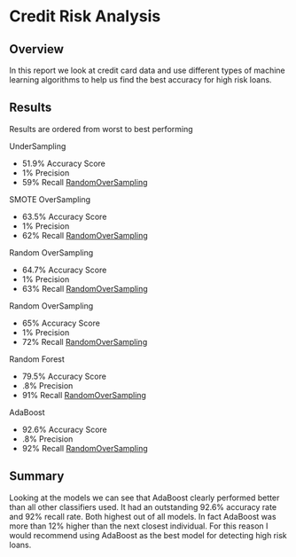 # Credit Risk Analysis
## Overview
In this report we look at credit card data and use different types of machine learning algorithms to help us find the best accuracy for high risk loans. 

## Results 
Results are ordered from worst to best performing

UnderSampling 
* 51.9% Accuracy Score
* 1% Precision 
* 59% Recall
[RandomOverSampling](Photos/undersampling.png)

SMOTE OverSampling 
* 63.5% Accuracy Score
* 1% Precision 
* 62% Recall
[RandomOverSampling](Photos/smoteoversampling.png)

Random OverSampling 
* 64.7% Accuracy Score
* 1% Precision 
* 63% Recall
[RandomOverSampling](Photos/oversampling.png)
 
Random OverSampling 
* 65% Accuracy Score
* 1% Precision 
* 72% Recall
[RandomOverSampling](Photos/overundersampling.png)

Random Forest 
* 79.5% Accuracy Score
* .8% Precision 
* 91% Recall
[RandomOverSampling](Photos/randomforest.png)

AdaBoost
* 92.6% Accuracy Score
* .8% Precision 
* 92% Recall
[RandomOverSampling](Photos/adaboost.png)

## Summary
Looking at the models we can see that AdaBoost clearly performed better than all other classifiers used. It had an outstanding 92.6% accuracy rate and 92% recall rate. Both highest out of all models. In fact AdaBoost was more than 12% higher than the next closest individual. For this reason I would recommend using AdaBoost as the best model for detecting high risk loans. 
